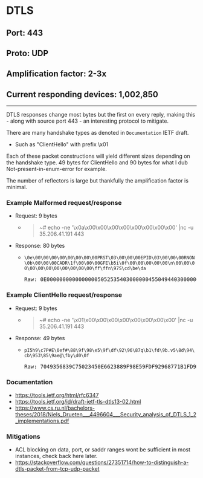# DTLS
## Port: 443
## Proto: UDP
## Amplification factor: 2-3x
## Current responding devices: 1,002,850
---

DTLS responses change most bytes but the first on every reply, making this - along with source port 443 - an interesting protocol to mitigate.

There are many handshake types as denoted in `Documentation` IETF draft.
- Such as "ClientHello" with prefix \x01

Each of these packet constructions will yield different sizes depending on the handshake type.
49 bytes for ClientHello and 90 bytes for what I dub Not-present-in-enum-error for example.

The number of reflectors is large but thankfully the amplification factor is minimal. 


### Example Malformed request/response
- Request: 9 bytes

  - >~# echo -ne '\x0a\x00\x00\x00\x00\x00\x00\x00\x00' |nc -u 35.206.41.191 443

- Response: 80 bytes

  - ```\0e\00\00\00\00\00\00\00\00PRST\03\00\00\00EPID\03\00\00\00RNON\0b\00\00\00CADR\1f\00\00\00GFE\b5i\0f\00\00\00\00\00\n\00\00\00\00\00\00\00\00\00\00\00\ff\ffn\97S\cd\be\da``` 
	<pre>Raw: 0E000000000000000050525354030000004550494403000000524E4F4E0B000000434144521F000000474645B5690F00000000000A0000000000000000000000FFFF6E9753CDBEDA</pre>

### Example ClientHello request/response
- Request: 9 bytes

  - >~# echo -ne '\x01\x00\x00\x00\x00\x00\x00\x00\x00' |nc -u 35.206.41.191 443

- Response: 49 bytes

  - ```pI5h9\c7P#E\0ef#\88\9f\98\e5\9f\df\92\96\87q\b1\fd\9b.v5\8d\94\cb\953\85\9ae@\fby\d0\0f``` 
	<pre>Raw: 7049356839C75023450E6623889F98E59FDF92968771B1FD9B2E76358D94CB9533859A6540FB79D00F</pre>


### Documentation
 - https://tools.ietf.org/html/rfc6347
 - https://tools.ietf.org/id/draft-ietf-tls-dtls13-02.html
 - https://www.cs.ru.nl/bachelors-theses/2018/Niels_Drueten___4496604___Security_analysis_of_DTLS_1_2_implementations.pdf

### Mitigations
 - ACL blocking on data, port, or saddr ranges wont be sufficient in most instances, check back here later.
 - https://stackoverflow.com/questions/27351714/how-to-distinguish-a-dtls-packet-from-tcp-udp-packet